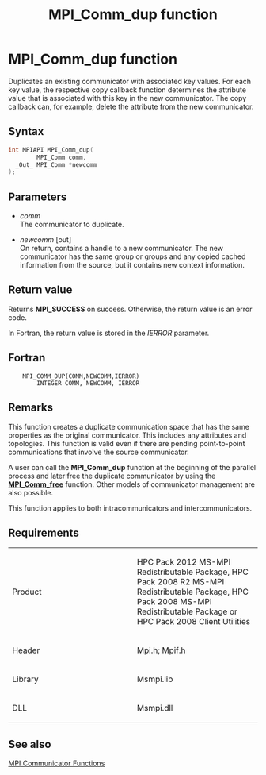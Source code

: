 ﻿---
title: MPI_Comm_dup function
TOCTitle: MPI_Comm_dup function
ms:assetid: f23804db-a2b4-478d-8b1d-c628b52e864d
ms:mtpsurl: https://msdn.microsoft.com/en-us/library/Dn473267(v=VS.85)
ms:contentKeyID: 59360813
ms.date: 03/28/2018
mtps_version: v=VS.85
f1_keywords:
- MPI_COMM_DUP
- mpif/MPI_Comm_dup
- mpi/MPI_COMM_DUP
dev_langs:
- C++
- C
api_location:
- Msmpi.dll
api_name:
- MPI_Comm_dup
api_type:
- DLLExport
product:
- Windows
topic_type:
- apiref
- kbSyntax
product_family_name: VS
ROBOTS: INDEX,FOLLOW
---

# MPI\_Comm\_dup function

Duplicates an existing communicator with associated key values. For each key value, the respective copy callback function determines the attribute value that is associated with this key in the new communicator. The copy callback can, for example, delete the attribute from the new communicator.

## Syntax

``` c++
int MPIAPI MPI_Comm_dup(
        MPI_Comm comm,
  _Out_ MPI_Comm *newcomm
);
```

## Parameters

  - *comm*  
    The communicator to duplicate.

  - *newcomm* \[out\]  
    On return, contains a handle to a new communicator. The new communicator has the same group or groups and any copied cached information from the source, but it contains new context information.

## Return value

Returns **MPI\_SUCCESS** on success. Otherwise, the return value is an error code.

In Fortran, the return value is stored in the *IERROR* parameter.

## Fortran

``` FORTRAN
    MPI_COMM_DUP(COMM,NEWCOMM,IERROR)
        INTEGER COMM, NEWCOMM, IERROR
```

## Remarks

This function creates a duplicate communication space that has the same properties as the original communicator. This includes any attributes and topologies. This function is valid even if there are pending point-to-point communications that involve the source communicator.

A user can call the **MPI\_Comm\_dup** function at the beginning of the parallel process and later free the duplicate communicator by using the [**MPI\_Comm\_free**](mpi-comm-free-function.md) function. Other models of communicator management are also possible.

This function applies to both intracommunicators and intercommunicators.

## Requirements

<table>
<colgroup>
<col style="width: 50%" />
<col style="width: 50%" />
</colgroup>
<tbody>
<tr class="odd">
<td><p>Product</p></td>
<td><p>HPC Pack 2012 MS-MPI Redistributable Package, HPC Pack 2008 R2 MS-MPI Redistributable Package, HPC Pack 2008 MS-MPI Redistributable Package or HPC Pack 2008 Client Utilities</p></td>
</tr>
<tr class="even">
<td><p>Header</p></td>
<td>Mpi.h;
Mpif.h</td>
</tr>
<tr class="odd">
<td><p>Library</p></td>
<td>Msmpi.lib</td>
</tr>
<tr class="even">
<td><p>DLL</p></td>
<td>Msmpi.dll</td>
</tr>
</tbody>
</table>


## See also

[MPI Communicator Functions](mpi-communicator-functions.md)

